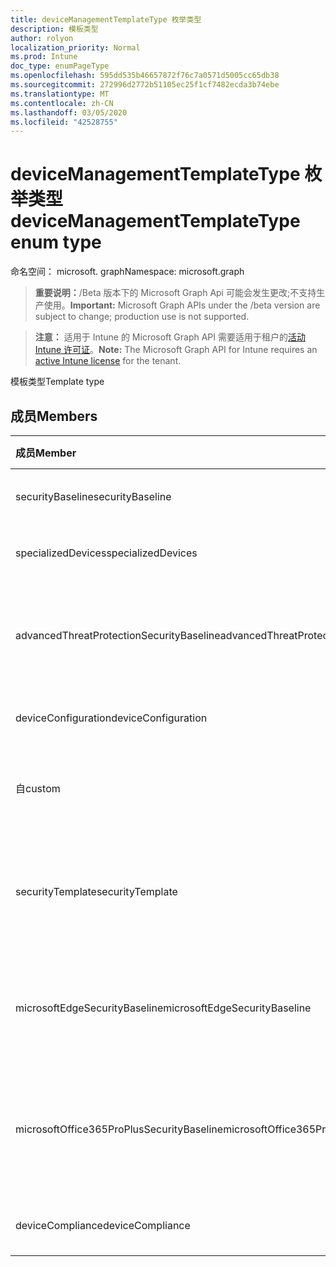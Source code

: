 ```yaml
---
title: deviceManagementTemplateType 枚举类型
description: 模板类型
author: rolyon
localization_priority: Normal
ms.prod: Intune
doc_type: enumPageType
ms.openlocfilehash: 595dd535b46657872f76c7a0571d5005cc65db38
ms.sourcegitcommit: 272996d2772b51105ec25f1cf7482ecda3b74ebe
ms.translationtype: MT
ms.contentlocale: zh-CN
ms.lasthandoff: 03/05/2020
ms.locfileid: "42528755"
---
```

# <a name="devicemanagementtemplatetype-enum-type"></a><span data-ttu-id="d1135-103">deviceManagementTemplateType 枚举类型</span><span class="sxs-lookup"><span data-stu-id="d1135-103">deviceManagementTemplateType enum type</span></span>

<span data-ttu-id="d1135-104">命名空间： microsoft. graph</span><span class="sxs-lookup"><span data-stu-id="d1135-104">Namespace: microsoft.graph</span></span>

> <span data-ttu-id="d1135-105">**重要说明：**/Beta 版本下的 Microsoft Graph Api 可能会发生更改;不支持生产使用。</span><span class="sxs-lookup"><span data-stu-id="d1135-105">**Important:** Microsoft Graph APIs under the /beta version are subject to change; production use is not supported.</span></span>

> <span data-ttu-id="d1135-106">**注意：** 适用于 Intune 的 Microsoft Graph API 需要适用于租户的[活动 Intune 许可证](https://go.microsoft.com/fwlink/?linkid=839381)。</span><span class="sxs-lookup"><span data-stu-id="d1135-106">**Note:** The Microsoft Graph API for Intune requires an [active Intune license](https://go.microsoft.com/fwlink/?linkid=839381) for the tenant.</span></span>

<span data-ttu-id="d1135-107">模板类型</span><span class="sxs-lookup"><span data-stu-id="d1135-107">Template type</span></span>

## <a name="members"></a><span data-ttu-id="d1135-108">成员</span><span class="sxs-lookup"><span data-stu-id="d1135-108">Members</span></span>
|<span data-ttu-id="d1135-109">成员</span><span class="sxs-lookup"><span data-stu-id="d1135-109">Member</span></span>|<span data-ttu-id="d1135-110">值</span><span class="sxs-lookup"><span data-stu-id="d1135-110">Value</span></span>|<span data-ttu-id="d1135-111">说明</span><span class="sxs-lookup"><span data-stu-id="d1135-111">Description</span></span>|
|:---|:---|:---|
|<span data-ttu-id="d1135-112">securityBaseline</span><span class="sxs-lookup"><span data-stu-id="d1135-112">securityBaseline</span></span>|<span data-ttu-id="d1135-113">0</span><span class="sxs-lookup"><span data-stu-id="d1135-113">0</span></span>|<span data-ttu-id="d1135-114">安全基准模板</span><span class="sxs-lookup"><span data-stu-id="d1135-114">Security baseline template</span></span>|
|<span data-ttu-id="d1135-115">specializedDevices</span><span class="sxs-lookup"><span data-stu-id="d1135-115">specializedDevices</span></span>|<span data-ttu-id="d1135-116">1 </span><span class="sxs-lookup"><span data-stu-id="d1135-116">1</span></span>|<span data-ttu-id="d1135-117">专用设备模板</span><span class="sxs-lookup"><span data-stu-id="d1135-117">Specialized devices template</span></span>|
|<span data-ttu-id="d1135-118">advancedThreatProtectionSecurityBaseline</span><span class="sxs-lookup"><span data-stu-id="d1135-118">advancedThreatProtectionSecurityBaseline</span></span>|<span data-ttu-id="d1135-119">2 </span><span class="sxs-lookup"><span data-stu-id="d1135-119">2</span></span>|<span data-ttu-id="d1135-120">高级威胁防护安全基准模板</span><span class="sxs-lookup"><span data-stu-id="d1135-120">Advanced Threat Protection security baseline template</span></span>|
|<span data-ttu-id="d1135-121">deviceConfiguration</span><span class="sxs-lookup"><span data-stu-id="d1135-121">deviceConfiguration</span></span>|<span data-ttu-id="d1135-122">3 </span><span class="sxs-lookup"><span data-stu-id="d1135-122">3</span></span>|<span data-ttu-id="d1135-123">设备配置模板</span><span class="sxs-lookup"><span data-stu-id="d1135-123">Device configuration template</span></span>|
|<span data-ttu-id="d1135-124">自</span><span class="sxs-lookup"><span data-stu-id="d1135-124">custom</span></span>|<span data-ttu-id="d1135-125">4 </span><span class="sxs-lookup"><span data-stu-id="d1135-125">4</span></span>|<span data-ttu-id="d1135-126">自定义管理员定义的模板</span><span class="sxs-lookup"><span data-stu-id="d1135-126">Custom admin defined template</span></span>|
|<span data-ttu-id="d1135-127">securityTemplate</span><span class="sxs-lookup"><span data-stu-id="d1135-127">securityTemplate</span></span>|<span data-ttu-id="d1135-128">5 </span><span class="sxs-lookup"><span data-stu-id="d1135-128">5</span></span>|<span data-ttu-id="d1135-129">包含特定的安全重点设置的模板</span><span class="sxs-lookup"><span data-stu-id="d1135-129">Templates containing specific security focused settings</span></span>|
|<span data-ttu-id="d1135-130">microsoftEdgeSecurityBaseline</span><span class="sxs-lookup"><span data-stu-id="d1135-130">microsoftEdgeSecurityBaseline</span></span>|<span data-ttu-id="d1135-131">6 </span><span class="sxs-lookup"><span data-stu-id="d1135-131">6</span></span>|<span data-ttu-id="d1135-132">Microsoft Edge 安全基准模板</span><span class="sxs-lookup"><span data-stu-id="d1135-132">Microsoft Edge security baseline template</span></span>|
|<span data-ttu-id="d1135-133">microsoftOffice365ProPlusSecurityBaseline</span><span class="sxs-lookup"><span data-stu-id="d1135-133">microsoftOffice365ProPlusSecurityBaseline</span></span>|<span data-ttu-id="d1135-134">7 </span><span class="sxs-lookup"><span data-stu-id="d1135-134">7</span></span>|<span data-ttu-id="d1135-135">Microsoft Office 365 专业增强版安全基准模板</span><span class="sxs-lookup"><span data-stu-id="d1135-135">Microsoft Office 365 ProPlus security baseline template</span></span>|
|<span data-ttu-id="d1135-136">deviceCompliance</span><span class="sxs-lookup"><span data-stu-id="d1135-136">deviceCompliance</span></span>|<span data-ttu-id="d1135-137">8 </span><span class="sxs-lookup"><span data-stu-id="d1135-137">8</span></span>|<span data-ttu-id="d1135-138">设备合规性模板</span><span class="sxs-lookup"><span data-stu-id="d1135-138">Device compliance template</span></span>|



